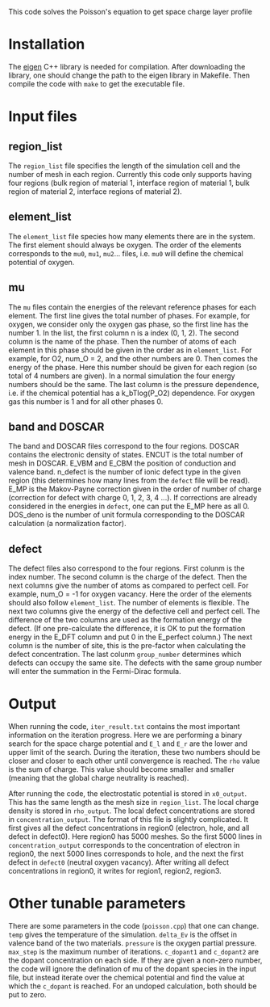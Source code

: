 This code solves the Poisson's equation to get space charge layer profile

# Installation
The [eigen](https://eigen.tuxfamily.org/index.php?title=Main_Page) C++ library is needed for compilation. After downloading the library, one should change the path to the eigen library in Makefile. Then compile the code with `make` to get the executable file. 

# Input files
## region_list
The `region_list` file specifies the length of the simulation cell and the number of mesh in each region. Currently this code only supports having four regions (bulk region of material 1, interface region of material 1, bulk region of material 2, interface regions of material 2).   
## element_list
The `element_list` file species how many elements there are in the system. The first element should always be oxygen. The order of the elements corresponds to the `mu0`, `mu1`, `mu2`... files, i.e. `mu0` will define the chemical potential of oxygen.
## mu
The `mu` files contain the energies of the relevant reference phases for each element. The first line gives the total number of phases. For example, for oxygen, we consider only the oxygen gas phase, so the first line has the number 1. In the list, the first column n is a index (0, 1, 2). The second column is the name of the phase. Then the number of atoms of each element in this phase should be given in the order as in `element_list`. For example, for O2, num_O = 2, and the other numbers are 0. Then comes the energy of the phase. Here this number should be given for each region (so total of 4 numbers are given). In a normal simulation the four energy numbers should be the same. The last column is the pressure dependence, i.e. if the chemical potential has a k_bTlog(P_O2) dependence. For oxygen gas this number is 1 and for all other phases 0.
## band and DOSCAR
The band and DOSCAR files correspond to the four regions. DOSCAR contains the electronic density of states. ENCUT is the total number of mesh in DOSCAR. E_VBM and E_CBM the position of conduction and valence band. n_defect is the number of ionic defect type in the given region (this determines how many lines from the `defect` file will be read). E_MP is the Makov-Payne correction given in the order of number of charge (correction for defect with charge 0, 1, 2, 3, 4 ...). If corrections are already considered in the energies in `defect`, one can put the E_MP here as all 0. DOS_deno is the number of unit formula corresponding to the DOSCAR calculation (a normalization factor). 
## defect
The defect files also correspond to the four regions. First colunm is the index number. The second column is the charge of the defect. Then the next columns give the number of atoms as compared to perfect cell. For example, num_O = -1 for oxygen vacancy. Here the order of the elements should also follow `element_list`. The number of elements is flexible. The next two columns give the energy of the defective cell and perfect cell. The difference of the two columns are used as the formation energy of the defect. (If one pre-calculate the difference, it is OK to put the formation energy in the E_DFT column and put 0 in the E_perfect column.) The next column is the number of site, this is the pre-factor when calculating the defect concentration. The last colunm `group_number` determines which defects can occupy the same site. The defects with the same group number will enter the summation in the Fermi-Dirac formula. 

# Output
When running the code, `iter_result.txt` contains the most important information on the iteration progress. Here we are performing a binary search for the space charge potential and `E_l` and `E_r` are the lower and upper limit of the search. During the iteration, these two numbers should be closer and closer to each other until convergence is reached. The `rho` value is the sum of charge. This value should become smaller and smaller (meaning that the global charge neutrality is reached).

After running the code, the electrostatic potential is stored in `x0_output`. This has the same length as the mesh size in `region_list`. The local charge density is stored in `rho_output`. The local defect concentrations are stored in `concentration_output`. The format of this file is slightly complicated. It first gives all the defect concentrations in region0 (electron, hole, and all defect in defect0). Here region0 has 5000 meshes. So the first 5000 lines in `concentration_output` corresponds to the concentration of electron in region0, the next 5000 lines corresponds to hole, and the next the first defect in `defect0` (neutral oxygen vacancy). After writing all defect concentrations in region0, it writes for region1, region2, region3. 

# Other tunable parameters
There are some parameters in the code (`poisson.cpp`) that one can change. `temp` gives the temperature of the simulation. `delta_Ev` is the offset in valence band of the two materials. `pressure` is the oxygen partial pressure. `max_step` is the maximum number of iterations. `c_dopant1` and `c_dopant2` are the dopant concentration on each side. If they are given a non-zero number, the code will ignore the defination of mu of the dopant species in the input file, but instead iterate over the chemical potential and find the value at which the `c_dopant` is reached. For an undoped calculation, both should be put to zero. 
        
